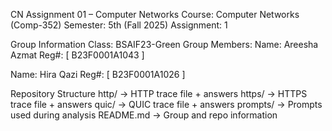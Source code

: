 CN Assignment 01 – Computer Networks
Course: Computer Networks (Comp-352)
Semester: 5th (Fall 2025)
Assignment: 1

Group Information
Class: BSAIF23-Green
Group Members:
Name: Areesha Azmat Reg#: [ B23F0001A1043 ]

Name: Hira Qazi Reg#: [ B23F0001A1026 ]



Repository Structure
http/ → HTTP trace file + answers
https/ → HTTPS trace file + answers
quic/ → QUIC trace file + answers
prompts/ → Prompts used during analysis
README.md → Group and repo information
